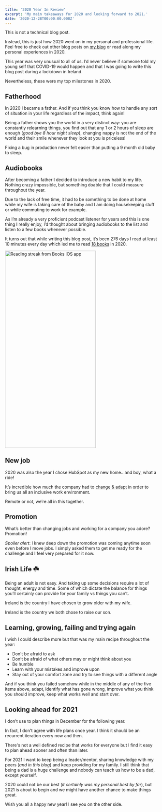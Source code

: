 ```yaml
---
title: '2020 Year In Review'
excerpt: 'My main takeaways for 2020 and looking forward to 2021.'
date: '2020-12-28T00:00:00.000Z'
---
```


This is not a technical blog post.

Instead, this is just how 2020 went on in my personal and professional life.
Feel free to check out other blog posts on <a href="/blog">my blog</a> or read along my personal experiences in 2020. 

This year was very unusual to all of us. 
I’d never believe if someone told my young self that COVID-19 would happen and that I was going to write this blog post during a lockdown in Ireland. 

Nevertheless, these were my top milestones in 2020.

## Fatherhood

In 2020 I became a father.
And if you think you know how to handle any sort of situation in your life regardless of the impact, think again!

Being a father shows you the world in a very distinct way: you are constantly relearning things, you find out that any 1 or 2 hours of sleep are enough (_good bye 8 hour night sleep_), changing nappy is not the end of the world and their smile whenever they look at you is priceless!

Fixing a bug in production never felt easier than putting a 9 month old baby to sleep. 

## Audiobooks

After becoming a father I decided to introduce a new habit to my life.
Nothing crazy impossible, but something doable that I could measure throughout the year.

Due to the lack of free time, it had to be something to be done at home while my wife is taking care of the baby and I am doing housekeeping stuff or ~~while commuting to work~~ for example.

As I’m already a very proficient podcast listener for years and this is one thing I really enjoy, I’d thought about bringing audiobooks to the list and listen to a few books whenever possible. 

It turns out that while writing this blog post, it’s been 276 days I read at least 10 minutes every day which led me to read <a href="https://www.goodreads.com/user/year_in_books/2020/113022185" target="_blank">18 books</a> in 2020. 

<img alt="Reading streak from Books iOS app" height="650" src="/assets/blog/2020-12-28-2020-year-in-review/books-ios-app.jpg" title="Reading streak from Books iOS app" width="300" />

## New job

2020 was also the year I chose HubSpot as my new home.. and boy, what a ride!

It’s incredible how much the company had to <a href="https://medium.com/@HubSpot/survey-says-the-future-of-work-at-hubspot-is-flexible-3b677730b8e5" target="_blank">change & adapt</a> in order to bring us all an inclusive work environment.

Remote or not, we’re all in this together.

## Promotion

What’s better than changing jobs and working for a company you adore? Promotion! 

_Spoiler alert_: I knew deep down the promotion was coming anytime soon even before I move jobs.
I simply asked them to get me ready for the challenge and I feel very prepared for it now. 

## Irish Life ☘️

Being an adult is not easy.
And taking up some decisions require a lot of thought, energy and time.
Some of which dictate the balance for things you’ll certainly can provide for your family vs things you can’t. 

Ireland is the country I have chosen to grow older with my wife.

Ireland is the country we both chose to raise our son.

## Learning, growing, failing and trying again 

I wish I could describe more but that was my main recipe throughout the year:

- Don’t be afraid to ask
- Don’t be afraid of what others may or might think about you
- Be humble
- Learn with your mistakes and improve upon
- Stay out of your comfort zone and try to see things with a different angle

And if you think you failed somehow while in the middle of any of the five items above, adapt, identify what has gone wrong, improve what you think you should improve, keep what works well and start over.

## Looking ahead for 2021

I don't use to plan things in December for the following year.

In fact, I don't agree with life plans once year.
I think it should be an recurrent iteration every now and then.

There's not a well defined recipe that works for everyone but I find it easy to plan ahead sooner and often than later.

For 2021 I want to keep being a leader/mentor, sharing knowledge with my peers (_and in this blog_) and keep providing for my family.
I still think that being a dad is a huge challenge and nobody can teach us how to be a dad, except yourself.

2020 could not be our best (_it certainly was my personal best by far_), but 2021 is about to begin and we might have another chance to make things great.

Wish you all a happy new year!
I see you on the other side.
